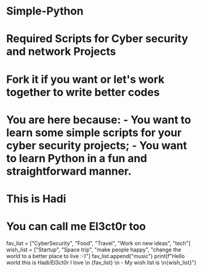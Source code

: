 # Simple-Python
# Required Scripts for Cyber security and network Projects
# Fork it if you want or let's work together to write better codes
# You are here because: - You want to learn some simple scripts for your cyber security projects; - You want to learn Python in a fun and straightforward manner.
# This is Hadi
# You can call me El3ct0r too
fav_list = ["CyberSecurity", "Food", "Travel", "Work on new ideas", "tech"]
wish_list = ["Startup", "Space trip", "make people happy", "change the world to a better place to live :-)"]
fav_list.append("music")
print(f"Hello world this is Hadi/El3ct0r I love \n {fav_list} \n - My wish list is \n{wish_list}")


